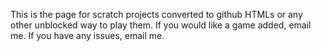 This is the page for scratch projects converted to github HTMLs or any other unblocked way to play them.
If you would like a game added, email me.
If you have any issues, email me.
